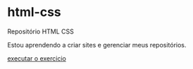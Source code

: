 # html-css
 Repositório HTML CSS

 Estou aprendendo a criar sites e gerenciar meus repositórios.

 <a href="https://renatowebpacksolucoes.github.io/html-css//EXERCICIOS/ex001/index.html"> executar o exercicio </a>


